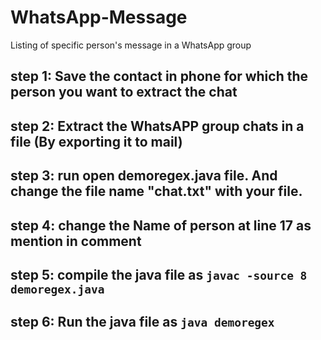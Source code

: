 # WhatsApp-Message
Listing of specific person's message in a WhatsApp group 
## step 1: Save the contact in phone for which the person you want to extract the chat 
## step 2: Extract the WhatsAPP group chats in a file (By exporting it to mail)
## step 3: run open demoregex.java file. And change the file name "chat.txt" with your file.
## step 4: change the Name of person at line 17 as mention in comment
## step 5: compile the java file as `javac -source 8 demoregex.java`
## step 6: Run the java file as `java demoregex`
